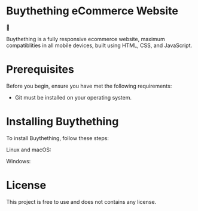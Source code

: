 # Buythething eCommerce Website
📧

Buythething is a fully responsive ecommerce website, maximum compatiblities in all mobile devices, built using HTML, CSS, and JavaScript.








# Prerequisites 

Before you begin, ensure you have met the following requirements:

* Git must be installed on your operating system.


#  Installing Buythething

To install Buythething, follow these steps:

Linux and macOS:



Windows:


# License
 
 This project is free to use and does not contains any license.

















